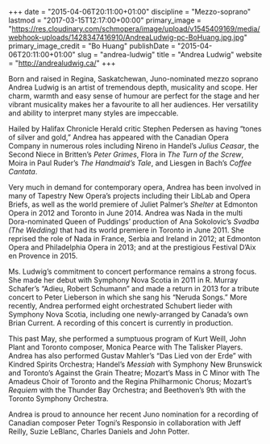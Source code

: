 +++
date = "2015-04-06T20:11:00+01:00"
discipline = "Mezzo-soprano"
lastmod = "2017-03-15T12:17:00+00:00"
primary_image = "https://res.cloudinary.com/schmopera/image/upload/v1545409169/media/webhook-uploads/1428347416910/AndreaLudwig-pc-BoHuang.jpg.jpg"
primary_image_credit = "Bo Huang"
publishDate = "2015-04-06T20:11:00+01:00"
slug = "andrea-ludwig"
title = "Andrea Ludwig"
website = "http://andrealudwig.ca/"
+++

Born and raised in Regina, Saskatchewan, Juno-nominated mezzo soprano Andrea Ludwig is an artist of tremendous depth, musicality and scope. Her charm, warmth and easy sense of humour are perfect for the stage and her vibrant musicality makes her a favourite to all her audiences. Her versatility and ability to interpret many styles are impeccable.

Hailed by Halifax Chronicle Herald critic Stephen Pedersen as having “tones of silver and gold,” Andrea has appeared with the Canadian Opera Company in numerous roles including Nireno in Handel’s *Julius Ceasar*, the Second Niece in Britten’s *Peter Grimes*, Flora in *The Turn of the Screw*, Moira in Paul Ruder’s *The Handmaid’s Tale*, and Liesgen in Bach’s *Coffee Cantata*.

Very much in demand for contemporary opera, Andrea has been involved in many of Tapestry New Opera’s projects including their LibLab and Opera Briefs, as well as the world premiere of Juliet Palmer’s *Shelter* at Edmonton Opera in 2012 and Toronto in June 2014. Andrea was Nada in the multi Dora-nominated Queen of Puddings’ production of Ana Sokolovic’s *Svadba (The Wedding)* that had its world premiere in Toronto in June 2011. She reprised the role of Nada in France, Serbia and Ireland in 2012; at Edmonton Opera and Philadelphia Opera in 2013; and at the prestigious Festival D’Aix en Provence in 2015.

Ms. Ludwig’s commitment to concert performance remains a strong focus. She made her debut with Symphony Nova Scotia in 2011 in R. Murray Schafer’s “Adieu, Robert Schumann” and made a return in 2013 for a tribute concert to Peter Lieberson in which she sang his “Neruda Songs.” More recently, Andrea performed eight orchestrated Schubert lieder with Symphony Nova Scotia, including one newly-arranged by Canada’s own Brian Current. A recording of this concert is currently in production.

This past May, she performed a sumptuous program of Kurt Weill, John Plant and Toronto composer, Monica Pearce with The Talisker Players. Andrea has also performed Gustav Mahler’s “Das Lied von der Erde” with Kindred Spirits Orchestra; Handel’s *Messiah* with Symphony New Brunswick and Toronto’s Against the Grain Theatre; Mozart’s Mass in C Minor with The Amadeus Choir of Toronto and the Regina Philharmonic Chorus; Mozart’s *Requiem* with the Thunder Bay Orchestra; and Beethoven’s 9th with the Toronto Symphony Orchestra.

Andrea is proud to announce her recent Juno nomination for a recording of Canadian composer Peter Togni’s Responsio in collaboration with Jeff Reilly, Suzie LeBlanc, Charles Daniels and John Potter.
